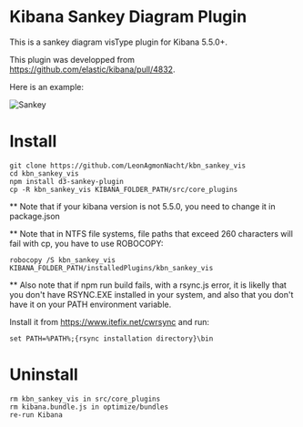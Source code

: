 # Kibana Sankey Diagram Plugin

This is a sankey diagram visType plugin for Kibana 5.5.0+.

This plugin was developped from <https://github.com/elastic/kibana/pull/4832>.

Here is an example:

![Sankey](Capture1.PNG)

# Install

```
git clone https://github.com/LeonAgmonNacht/kbn_sankey_vis
cd kbn_sankey_vis
npm install d3-sankey-plugin
cp -R kbn_sankey_vis KIBANA_FOLDER_PATH/src/core_plugins
```
** Note that if your kibana version is not 5.5.0, you need to change it in package.json

** Note that in NTFS file systems, file paths that exceed 260 characters will fail with cp, you have to use ROBOCOPY:

```
robocopy /S kbn_sankey_vis KIBANA_FOLDER_PATH/installedPlugins/kbn_sankey_vis
```

** Also note that if npm run build fails, with a rsync.js error, it is likelly that you don't have RSYNC.EXE installed
in your system, and also that you don't have it on your PATH environment variable.

Install it from https://www.itefix.net/cwrsync and run:

```
set PATH=%PATH%;{rsync installation directory}\bin
```

# Uninstall

```
rm kbn_sankey_vis in src/core_plugins
rm kibana.bundle.js in optimize/bundles
re-run Kibana
```
